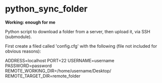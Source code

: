 # python_sync_folder

**Working: enough for me**


Python script to download a folder from a server, then upload it, via SSH (submodule).


First create a filed called 'config.cfg' with the following (file not included for obvious reasons):


ADDRESS=localhost
PORT=22
USERNAME=username
PASSWORD=password
REMOTE_WORKING_DIR=/home/username/Desktop/
REMOTE_TARGET_DIR=remote_folder

